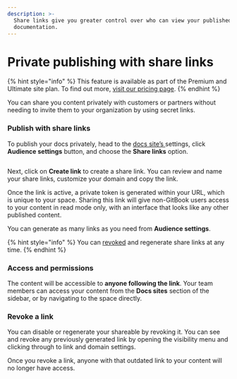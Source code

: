 ```yaml
---
description: >-
  Share links give you greater control over who can view your published GitBook
  documentation.
---
```


# Private publishing with share links

{% hint style="info" %}
This feature is available as part of the Premium and Ultimate site plan. To find out more, [visit our pricing page](https://www.gitbook.com/pricing).
{% endhint %}

You can share you content privately with customers or partners without needing to invite them to your organization by using secret links.

### Publish with share links

To publish your docs privately, head to the [docs site’s ](../site-settings.md)settings, click **Audience settings** button, and choose the **Share links** option.

<figure><img src="../../../.gitbook/assets/share-links (2).png" alt=""><figcaption></figcaption></figure>

Next, click on **Create link** to create a share link. You can review and name your share links, customize your domain and copy the link.

Once the link is active, a private token is generated within your URL, which is unique to your space. Sharing this link will give non-GitBook users access to your content in read mode only, with an interface that looks like any other published content.

You can generate as many links as you need from **Audience settings**.

{% hint style="info" %}
You can [revoked](share-links.md#revoke-a-link) and regenerate share links at any time.
{% endhint %}

### Access and permissions

The content will be accessible to **anyone following the link**. Your team members can access your content from the **Docs sites** section of the sidebar, or by navigating to the space directly.

### Revoke a link

You can disable or regenerate your shareable by revoking it. You can see and revoke any previously generated link by opening the visibility menu and clicking through to link and domain settings.

Once you revoke a link, anyone with that outdated link to your content will no longer have access.
